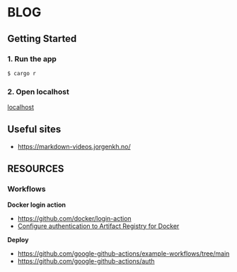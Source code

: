 # BLOG

## Getting Started

### 1. Run the app
```bash
$ cargo r
```

### 2. Open localhost

[localhost](http://0.0.0.0:8080/)

## Useful sites
- https://markdown-videos.jorgenkh.no/

## RESOURCES

### Workflows

**Docker login action**
- https://github.com/docker/login-action
- [Configure authentication to Artifact Registry for Docker](https://cloud.google.com/artifact-registry/docs/docker/authentication)

**Deploy**
- https://github.com/google-github-actions/example-workflows/tree/main
- https://github.com/google-github-actions/auth
